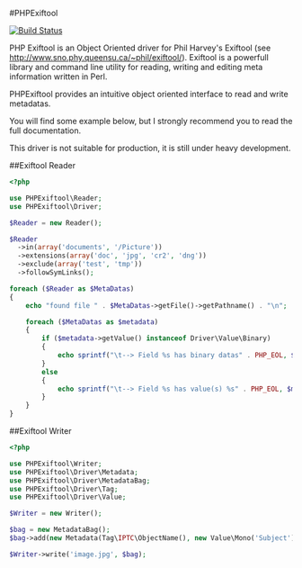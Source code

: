 #PHPExiftool

[![Build Status](https://secure.travis-ci.org/romainneutron/PHPExiftool.png?branch=master)](http://travis-ci.org/romainneutron/PHPExiftool)

PHP Exiftool is an Object Oriented driver for Phil Harvey's Exiftool (see
http://www.sno.phy.queensu.ca/~phil/exiftool/).
Exiftool is a powerfull library and command line utility for reading, writing
and editing meta information written in Perl.

PHPExiftool provides an intuitive object oriented interface to read and write
metadatas.

You will find some example below, but I strongly recommend you to read the full
documentation.

This driver is not suitable for production, it is still under heavy development.

##Exiftool Reader

```php
<?php

use PHPExiftool\Reader;
use PHPExiftool\Driver;

$Reader = new Reader();

$Reader
  ->in(array('documents', '/Picture'))
  ->extensions(array('doc', 'jpg', 'cr2', 'dng'))
  ->exclude(array('test', 'tmp'))
  ->followSymLinks();

foreach ($Reader as $MetaDatas)
{
    echo "found file " . $MetaDatas->getFile()->getPathname() . "\n";

    foreach ($MetaDatas as $metadata)
    {
        if ($metadata->getValue() instanceof Driver\Value\Binary)
        {
            echo sprintf("\t--> Field %s has binary datas" . PHP_EOL, $metadata->getTag());
        }
        else
        {
            echo sprintf("\t--> Field %s has value(s) %s" . PHP_EOL, $metadata->getTag(), $metadata->getValue());
        }
    }
}
```

##Exiftool Writer

```php
<?php

use PHPExiftool\Writer;
use PHPExiftool\Driver\Metadata;
use PHPExiftool\Driver\MetadataBag;
use PHPExiftool\Driver\Tag;
use PHPExiftool\Driver\Value;

$Writer = new Writer();

$bag = new MetadataBag();
$bag->add(new Metadata(Tag\IPTC\ObjectName(), new Value\Mono('Subject')));

$Writer->write('image.jpg', $bag);
```
